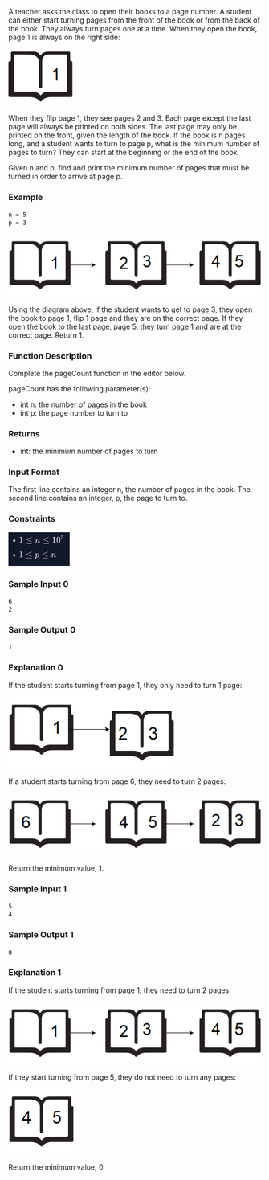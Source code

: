 A teacher asks the class to open their books to a page number. A student can either start turning pages from the front of the book or from the back of the book. They always turn pages one at a time. When they open the book, page 1 is always on the right side:

![Alt text](images/1481920803-d2b54f38f0-book.png)

When they flip page 1, they see pages 2 and 3. Each page except the last page will always be printed on both sides. The last page may only be printed on the front, given the length of the book. If the book is n pages long, and a student wants to turn to page p, what is the minimum number of pages to turn? They can start at the beginning or the end of the book.

Given n and p, find and print the minimum number of pages that must be turned in order to arrive at page p.

<h3>Example</h3>

    n = 5
    p = 3

![Alt text](images/1467398281-32b69f6fa9-UntitledDiagram4.png)

Using the diagram above, if the student wants to get to page 3, they open the book to page 1, flip 1 page and they are on the correct page. If they open the book to the last page, page 5, they turn page 1 and are at the correct page. Return 1.

<h3>Function Description</h3>

Complete the pageCount function in the editor below.

pageCount has the following parameter(s):

- int n: the number of pages in the book
- int p: the page number to turn to

<h3>Returns</h3>

- int: the minimum number of pages to turn

<h3>Input Format</h3>

The first line contains an integer n, the number of pages in the book.
The second line contains an integer, p, the page to turn to.

<h3>Constraints</h3>

![Alt text](images/image.png)

<h3>Sample Input 0</h3>

    6
    2

<h3>Sample Output 0</h3>

    1

<h3>Explanation 0</h3>

If the student starts turning from page 1, they only need to turn 1 page:

![Alt text](images/1467398713-1decf68d06-UntitledDiagram6.png)

If a student starts turning from page 6, they need to turn 2 pages:

![Alt text](images/1467397150-52d0a8213b-UntitledDiagram3.png)

Return the minimum value, 1.

<h3>Sample Input 1</h3>

    5
    4

<h3>Sample Output 1</h3>

    0

<h3>Explanation 1</h3>

If the student starts turning from page 1, they need to turn 2 pages:

![Alt text](images/1467398281-32b69f6fa9-UntitledDiagram4-1.png)

If they start turning from page 5, they do not need to turn any pages:

![Alt text](images/1467398392-5d9ac72e45-UntitledDiagram5.png)

Return the minimum value, 0.
